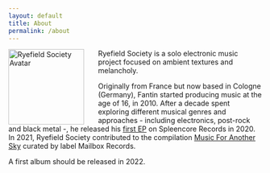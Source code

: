 ```yaml
---
layout: default
title: About
permalink: /about
---
```


<img class="circular-square" src="{{ site.avatar }}"
    alt="Ryefield Society Avatar"
    style = "float: left; padding-right: 2em;"
    width=150px
    height=150px />

Ryefield Society is a solo electronic music project focused on ambient textures and melancholy. 

Originally from France but now based in Cologne (Germany), Fantin started producing music at the age of 16, in 2010. After a decade spent exploring different musical genres and approaches - including electronics, post-rock and black metal -, he released his <a href='https://ryefieldsociety.com/release/the-alternative-path-of-abstraction'>first EP</a> on Spleencore Records in 2020. 
In 2021, Ryefield Society contributed to the compilation <a href='https://ryefieldsociety.com/release/home-outside'>Music For Another Sky</a> curated by label Mailbox Records. 

A first album should be released in 2022.